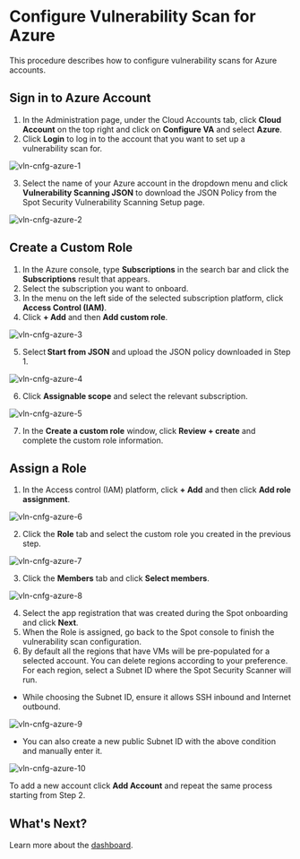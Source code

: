 # Configure Vulnerability Scan for Azure 

This procedure describes how to configure vulnerability scans for Azure accounts. 

## Sign in to Azure Account 

1. In the Administration page, under the Cloud Accounts tab, click **Cloud Account** on the top right and click on **Configure VA** and select **Azure**. 
2. Click **Login** to log in to the account that you want to set up a vulnerability scan for.  

![vln-cnfg-azure-1](https://github.com/spotinst/help/assets/106514736/e3cee626-c6bd-47e8-878a-218f2b8b4d4b)

3. Select the name of your Azure account in the dropdown menu and click **Vulnerability Scanning JSON** to download the JSON Policy from the Spot Security Vulnerability Scanning Setup page. 

![vln-cnfg-azure-2](https://github.com/spotinst/help/assets/106514736/295e24ad-ce26-4942-9857-5c2f6cf92a28)

## Create a Custom Role 

1. In the Azure console, type **Subscriptions** in the search bar and click the **Subscriptions** result that appears. 
2. Select the subscription you want to onboard. 
3. In the menu on the left side of the selected subscription platform, click **Access Control (IAM)**. 
4. Click **+ Add** and then **Add custom role**.

![vln-cnfg-azure-3](https://github.com/spotinst/help/assets/106514736/25a511e3-b1ce-49c4-822c-6e9772378371)

5. Select **Start from JSON** and upload the JSON policy downloaded in Step 1. 

![vln-cnfg-azure-4](https://github.com/spotinst/help/assets/106514736/ab1f6f44-5230-413e-b466-17af3bed0ce5)

6. Click **Assignable scope** and select the relevant subscription. 

![vln-cnfg-azure-5](https://github.com/spotinst/help/assets/106514736/fa1d5ac7-67cd-4deb-b638-9e828610f544)

7. In the **Create a custom role** window, click **Review + create** and complete the custom role information. 

## Assign a Role 

1. In the Access control (IAM) platform, click **+ Add** and then click **Add role assignment**. 

![vln-cnfg-azure-6](https://github.com/spotinst/help/assets/106514736/dab7d1f2-60f4-44ad-a3eb-051dca17fcab)

2. Click the **Role** tab and select the custom role you created in the previous step.  

![vln-cnfg-azure-7](https://github.com/spotinst/help/assets/106514736/e7e4fbd2-fd26-4390-920a-c3ace755dc78)

3. Click the **Members** tab and click **Select members**. 

![vln-cnfg-azure-8](https://github.com/spotinst/help/assets/106514736/582c2cb2-9428-4905-a26c-ad06949e0747)

4. Select the app registration that was created during the Spot onboarding and click **Next**. 
5. When the Role is assigned, go back to the Spot console to finish the vulnerability scan configuration.  
6. By default all the regions that have VMs will be pre-populated for a selected account. You can delete regions according to your preference. For each region, select a Subnet ID where the Spot Security Scanner will run. 

* While choosing the Subnet ID, ensure it allows SSH inbound and Internet outbound. 

![vln-cnfg-azure-9](https://github.com/spotinst/help/assets/106514736/0a863762-d26e-43f6-8ef9-7b221976866a)

* You can also create a new public Subnet ID with the above condition and manually enter it. 

![vln-cnfg-azure-10](https://github.com/spotinst/help/assets/106514736/509e8cec-ff6f-4522-b1af-0892e46c8925)

To add a new account click **Add Account** and repeat the same process starting from Step 2. 

## What's Next?

Learn more about the [dashboard](spot-security/features/vulnerability/dashboard).
